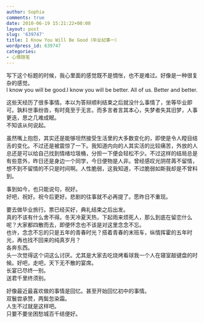 ```yaml
---
author: Sophia
comments: true
date: 2010-06-19 15:21:22+00:00
layout: post
slug: '639747'
title: I Know You Will Be Good（毕业纪事一）
wordpress_id: 639747
categories:
- 心情随笔
---
```


写下这个标题的时候，我心里面的感觉既不是惆怅，也不是难过。好像是一种很复杂的感觉。     
I know you will be good.I know you will be better. All of us. Better and better.

 

    
这些天经历了很多事情。本以为答辩顺利结束之后就没什么事情了，坐等毕业即可。孰料世事纷沓，有时竟至于无言。而多言者言其本心，失梦者失其旧梦，人事更迭，思之几难成眠。      
不知该从何说起。

 

    
虽然嘴上抱怨，其实还是能够坦然接受生活里的大多数变化的，即使是令人瞠目结舌的变化。不过还是被震惊了一下。我知道内向的人其实活的比较痛苦，外放的人总还是可以给自己找到情绪垃圾桶，分担一下便会轻松不少。不过这样的结局总是有些意外，昨日还是身边一个同学，今日便物是人非。曾经感叹光阴荏苒不留情，想不到不留情的不只是时间啊。人性脆弱，这我知道，不过脆弱如斯我却是不曾料到。

 

事到如今，也只能说句，祝好。     
好吧，祝好。祝今后更好。悲剧的往事就不必再提了。愿昨日不重现。

 

    
要去做毕业旅行。票已经买好，典礼结束之后出发。      
真的不该有什么舍不得。冬天冷夏天热，下起雨来烦死人，那么到底在留恋什么呢？大家都四散而去，即便怀念也不该是对这里念念不忘。      
也许，念念不忘的只是五年的青春时光？搭着青春的末班车，纵情挥霍的五年时光，再也找不回来的纯真岁月？      
各奔东西。      
头一次觉得这个词这么讨厌。尤其是大家去吃烧烤看球我一个人在寝室敲键盘的时候。好吧，走吧，天下无不散的宴席。      
长宴已尽终一别。      
送君千里终须别。

 

    
好像最近最喜欢做的事情是回忆。甚至开始回忆初中的事情。      
双鬟尝承赞，两鬓忽染霜。      
人生不过就是这样吧。      
只要不要坐困愁城百千结便好。
